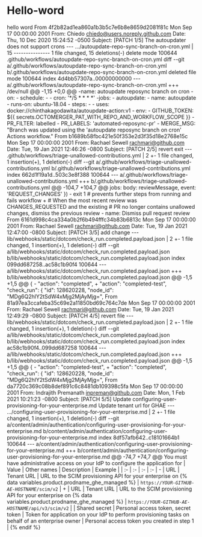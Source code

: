 # Hello-word
hello word
From 4f2b82ad1ea860a1b3b5c7e6b8e8659d2081f81c Mon Sep 17 00:00:00 2001 From: Chiedo <chiedo@users.noreply.github.com> Date: Thu, 10 Dec 2020 15:24:52 -0500 Subject: [PATCH 1/5] The autoupdater does not support crons  ---  .../autoupdate-repo-sync-branch-on-cron.yml       | 15 ---------------  1 file changed, 15 deletions(-)  delete mode 100644 .github/workflows/autoupdate-repo-sync-branch-on-cron.yml  diff --git a/.github/workflows/autoupdate-repo-sync-branch-on-cron.yml b/.github/workflows/autoupdate-repo-sync-branch-on-cron.yml deleted file mode 100644 index 4d4bb57307a..00000000000 --- a/.github/workflows/autoupdate-repo-sync-branch-on-cron.yml +++ /dev/null @@ -1,15 +0,0 @@ -name: autoupdate reposync branch on cron -on: -  schedule: -    - cron: '*/5 * * * *' -jobs: -  autoupdate: -    name: autoupdate -    runs-on: ubuntu-18.04 -    steps: -      - uses: docker://chinthakagodawita/autoupdate-action:v1 -        env: -          GITHUB_TOKEN: ${{ secrets.OCTOMERGER_PAT_WITH_REPO_AND_WORKFLOW_SCOPE }} -          PR_FILTER: labelled -          PR_LABELS: 'automated-reposync-pr' -          MERGE_MSG: "Branch was updated using the 'autoupdate reposync branch on cron' Actions workflow."  From b1689b58fbc421e50f353e2d3f35d18e2768e15c Mon Sep 17 00:00:00 2001 From: Rachael Sewell <rachmari@github.com> Date: Tue, 19 Jan 2021 12:46:26 -0800 Subject: [PATCH 2/5] revert exit  ---  .github/workflows/triage-unallowed-contributions.yml | 2 +-  1 file changed, 1 insertion(+), 1 deletion(-)  diff --git a/.github/workflows/triage-unallowed-contributions.yml b/.github/workflows/triage-unallowed-contributions.yml index 662d1f19a1d..503c3e8f388 100644 --- a/.github/workflows/triage-unallowed-contributions.yml +++ b/.github/workflows/triage-unallowed-contributions.yml @@ -104,7 +104,7 @@ jobs:                body: reviewMessage,                event: 'REQUEST_CHANGES'              }) -            exit 1 # prevents further steps from running and fails workflow +        # When the most recent review was CHANGES_REQUESTED and the existing        # PR no longer contains unallowed changes, dismiss the previous review        - name: Dismiss pull request review  From 6161d998c4ca334a0b2f6b494fffc34b83b6813c Mon Sep 17 00:00:00 2001 From: Rachael Sewell <rachmari@github.com> Date: Tue, 19 Jan 2021 12:47:00 -0800 Subject: [PATCH 3/5] add change  ---  lib/webhooks/static/dotcom/check_run.completed.payload.json | 2 +-  1 file changed, 1 insertion(+), 1 deletion(-)  diff --git a/lib/webhooks/static/dotcom/check_run.completed.payload.json b/lib/webhooks/static/dotcom/check_run.completed.payload.json index 099dd687258..ac58c1b90f4 100644 --- a/lib/webhooks/static/dotcom/check_run.completed.payload.json +++ b/lib/webhooks/static/dotcom/check_run.completed.payload.json @@ -1,5 +1,5 @@  { -  "action": "completed", +  "action": "completed-test",    "check_run": {      "id": 128620228,      "node_id": "MDg6Q2hlY2tSdW4xMjg2MjAyMjg=",  From 81a97ea3ccafeba35c69e2a11850bd69c764c7de Mon Sep 17 00:00:00 2001 From: Rachael Sewell <rachmari@github.com> Date: Tue, 19 Jan 2021 12:49:29 -0800 Subject: [PATCH 4/5] revert file  ---  lib/webhooks/static/dotcom/check_run.completed.payload.json | 2 +-  1 file changed, 1 insertion(+), 1 deletion(-)  diff --git a/lib/webhooks/static/dotcom/check_run.completed.payload.json b/lib/webhooks/static/dotcom/check_run.completed.payload.json index ac58c1b90f4..099dd687258 100644 --- a/lib/webhooks/static/dotcom/check_run.completed.payload.json +++ b/lib/webhooks/static/dotcom/check_run.completed.payload.json @@ -1,5 +1,5 @@  { -  "action": "completed-test", +  "action": "completed",    "check_run": {      "id": 128620228,      "node_id": "MDg6Q2hlY2tSdW4xMjg2MjAyMjg=",  From da7720c369c08b8def891c6c8481db109398c5fa Mon Sep 17 00:00:00 2001 From: Indrajith Premanath <inpreman@github.com> Date: Mon, 1 Feb 2021 10:21:23 -0800 Subject: [PATCH 5/5] Update  configuring-user-provisioning-for-your-enterprise.md  Update tenant url for GHAE ---  .../configuring-user-provisioning-for-your-enterprise.md        | 2 +-  1 file changed, 1 insertion(+), 1 deletion(-)  diff --git a/content/admin/authentication/configuring-user-provisioning-for-your-enterprise.md b/content/admin/authentication/configuring-user-provisioning-for-your-enterprise.md index 8df57afb642..c18101664b1 100644 --- a/content/admin/authentication/configuring-user-provisioning-for-your-enterprise.md +++ b/content/admin/authentication/configuring-user-provisioning-for-your-enterprise.md @@ -74,7 +74,7 @@ You must have administrative access on your IdP to configure the application for      | Value | Other names | Description | Example |    | :- | :- | :- | :- | -  | URL | Tenant URL | URL to the SCIM provisioning API for your enterprise on {% data variables.product.prodname_ghe_managed %} | <code>https://<em>YOUR-GITHUB-AE-HOSTNAME</em>/scim/v2</code> | +  | URL | Tenant URL | URL to the SCIM provisioning API for your enterprise on {% data variables.product.prodname_ghe_managed %} | <code>https://<em>YOUR-GITHUB-AE-HOSTNAME</em>/api/v3/scim/v2</code> |    | Shared secret | Personal access token, secret token | Token for application on your IdP to perform provisioning tasks on behalf of an enterprise owner | Personal access token you created in step 1 |    {% endif %}
